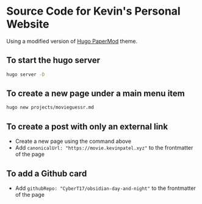 # Source Code for Kevin's Personal Website

Using a modified version of [Hugo PaperMod](https://github.com/adityatelange/hugo-PaperMod) theme.

## To start the hugo server

```bash
hugo server -D
```

## To create a new page under a main menu item

```bash
hugo new projects/movieguessr.md
```

## To create a post with only an external link

- Create a new page using the command above
- Add `canonicalUrl: "https://movie.kevinpatel.xyz"` to the frontmatter of the page

## To add a Github card

- Add `githubRepo: "CyberT17/obsidian-day-and-night"` to the frontmatter of the page
